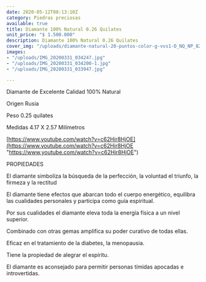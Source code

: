 ```yaml
---
date: 2020-05-12T08:13:10Z
category: Piedras preciosas
available: true
title: Diamante 100% Natural 0.26 Quilates
unit_price: "$ 1.500.000"
description: Diamante 100% Natural 0.26 Quilates
cover_img: "/uploads/diamante-natural-20-puntos-color-g-vvs1-D_NQ_NP_823041-MLM25901928548_082017-F.jpg"
images:
- "/uploads/IMG_20200331_034247.jpg"
- "/uploads/IMG_20200331_034200-1.jpg"
- "/uploads/IMG_20200331_033947.jpg"

---
```

Diamante de Excelente Calidad 100% Natural

Origen Rusia 

Peso 0.25 quilates

Medidas 4.17 X 2.57 Milímetros

[https://www.youtube.com/watch?v=c62Hir8HjOE](https://www.youtube.com/watch?v=c62Hir8HjOE "https://www.youtube.com/watch?v=c62Hir8HjOE")

PROPIEDADES 

El diamante simboliza la búsqueda de la perfección, la voluntad el triunfo, la firmeza y la rectitud

El diamante tiene efectos que abarcan todo el cuerpo energético, equilibra las cualidades personales y participa como guía espiritual.

Por sus cualidades el diamante eleva toda la energía física a un nivel superior.

Combinado con otras gemas amplifica su poder curativo de todas ellas.

Eficaz en el tratamiento de la diabetes, la menopausia.

Tiene la propiedad de alegrar el espíritu.

El diamante es aconsejado para permitir personas tímidas apocadas e introvertidas.